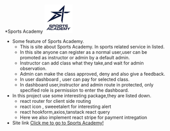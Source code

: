 *Sports Academy ![Sports Academy](public/logo.png)
* Some feature of Sports Academy.
   *  This is site about Sports Academy. In sports related service in listed.
   *  In this site anyone can register as a normal user,user can be promoted as instructor or admin by a default admin.
   *  Instructor can add class what they take,and wait for admin observation.
   *  Admin can make the class approved, deny and also give a feedback.
   *  In user dashboard , user can pay for selected class.
   *  In dashboard user,instructor and admin route in protected, only specified role is permission to enter the dashboard.
* In this project use some interesting package,they are listed down.
   *  react router for client side routing
   *  react icon , sweeetalert for interesting alert 
   *  react hookform,axios,tanstack react query
   *  Here we also implement react stripe for payment intregation 
* Site link
 [Click me to go to Sports Academy!](https://sports-academy-655d4.web.app/)